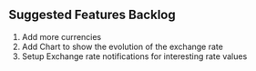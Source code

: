 ## Suggested Features Backlog

1. Add more currencies
2. Add Chart to show the evolution of the exchange rate
3. Setup Exchange rate notifications for interesting rate values 